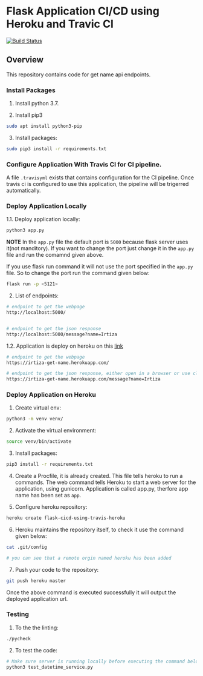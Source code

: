 # Flask Application CI/CD using Heroku and Travic CI

[![Build Status](https://travis-ci.com/aliartiza75/flask-cicd-using-travis-heroku.svg?branch=master)](https://travis-ci.com/aliartiza75/flask-cicd-using-travis-heroku)

## Overview

This repository contains code for get name api endpoints.

### Install Packages

1. Install python 3.7.

2. Install pip3
```bash
sudo apt install python3-pip
```
3. Install packages:
```bash
sudo pip3 install -r requirements.txt
```


### Configure Application With Travis CI for CI pipeline.

A file `.travisyml` exists that contains configuration for the CI pipeline. Once travis ci is configured to use this application, the pipeline will be trigerred automatically.

### Deploy Application Locally

1.1. Deploy application locally:

```bash
python3 app.py
```

**NOTE**
In the `app.py` file the default port is `5000` because flask server uses it(not manditory). If you want to change the port just change it in the `app.py` file and run the comamnd given above. 

If you use flask run command it will not use the port specified in the `app.py` file. So to change the port run the command given below:

```bash
flask run -p <5121>
```

2. List of endpoints:
```bash
# endpoint to get the webpage
http://localhost:5000/


# endpoint to get the json response
http://localhost:5000/message?name=Irtiza
```

1.2. Application is deploy on heroku on this [link](https://irtiza-get-name.herokuapp.com/)
```bash
# endpoint to get the webpage
https://irtiza-get-name.herokuapp.com/

# endpoint to get the json response, either open in a browser or use cli
https://irtiza-get-name.herokuapp.com/message?name=Irtiza
```

### Deploy Application on Heroku

1. Create virtual env:

```bash
python3 -m venv venv/
```

2. Activate the virtual environment:
```bash
source venv/bin/activate
```

3. Install packages:
```bash
pip3 install -r requirements.txt
```

4. Create a Procfile, it is already created. This file tells heroku to run a commands. The web command tells Heroku to start a web server for the application, using gunicorn. Application is called app.py, therfore app name has been set as `app`.

5. Configure heroku repository:
```bash
heroku create flask-cicd-using-travis-heroku
```

6. Heroku maintains the repository itself, to check it use the command given below:

```bash
cat .git/config

# you can see that a remote orgin named heroku has been added
```

7. Push your code to the repository:
```bash
git push heroku master
```
Once the above command is executed successfully it will output the deployed application url.


### Testing

1. To the the linting:

```bash
./pycheck
```

2. To test the code:

```bash
# Make sure server is running locally before executing the command below
python3 test_datetime_service.py
```